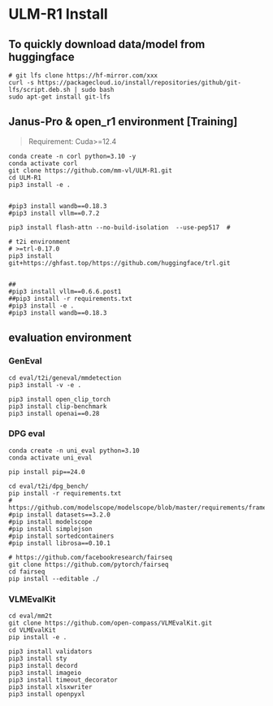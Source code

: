 # ULM-R1 Install

## To quickly download data/model from huggingface
```shell
# git lfs clone https://hf-mirror.com/xxx
curl -s https://packagecloud.io/install/repositories/github/git-lfs/script.deb.sh | sudo bash
sudo apt-get install git-lfs
```

## Janus-Pro & open_r1 environment [Training]

> Requirement: Cuda>=12.4

```shell
conda create -n corl python=3.10 -y 
conda activate corl 
git clone https://github.com/mm-vl/ULM-R1.git
cd ULM-R1
pip3 install -e . 


#pip3 install wandb==0.18.3
#pip3 install vllm==0.7.2

pip3 install flash-attn --no-build-isolation  --use-pep517  # 

# t2i environment
# >=trl-0.17.0
pip3 install git+https://ghfast.top/https://github.com/huggingface/trl.git


##
#pip3 install vllm==0.6.6.post1
##pip3 install -r requirements.txt
#pip3 install -e . 
#pip3 install wandb==0.18.3
```

## evaluation environment

### GenEval 
```shell
cd eval/t2i/geneval/mmdetection
pip3 install -v -e .

pip3 install open_clip_torch
pip3 install clip-benchmark
pip3 install openai==0.28
```


### DPG eval
```shell
conda create -n uni_eval python=3.10
conda activate uni_eval

pip install pip==24.0

cd eval/t2i/dpg_bench/
pip install -r requirements.txt
# https://github.com/modelscope/modelscope/blob/master/requirements/framework.txt
#pip install datasets==3.2.0
#pip install modelscope
#pip install simplejson
#pip install sortedcontainers
#pip install librosa==0.10.1

# https://github.com/facebookresearch/fairseq
git clone https://github.com/pytorch/fairseq
cd fairseq
pip install --editable ./

```
### VLMEvalKit 
```shell
cd eval/mm2t
git clone https://github.com/open-compass/VLMEvalKit.git
cd VLMEvalKit
pip install -e .

pip3 install validators
pip3 install sty
pip3 install decord
pip3 install imageio
pip3 install timeout_decorator
pip3 install xlsxwriter
pip3 install openpyxl
``` 

